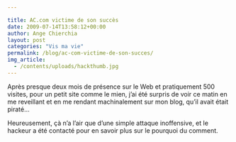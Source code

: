 ```yaml
---

title: AC.com victime de son succès
date: 2009-07-14T13:58:12+00:00
author: Ange Chierchia
layout: post
categories: "Vis ma vie"
permalink: /blog/ac-com-victime-de-son-succes/
img_article:
  - /contents/uploads/hackthumb.jpg
---
```

Après presque deux mois de présence sur le Web et pratiquement 500 visites, pour un petit site comme le mien, j&rsquo;ai été surpris de voir ce matin en me reveillant et en me rendant machinalement sur mon blog, qu&rsquo;il avait était piraté&#8230;

Heureusement, çà n&rsquo;a l&rsquo;air que d&rsquo;une simple attaque inoffensive, et le hackeur a été contacté pour en savoir plus sur le pourquoi du comment.